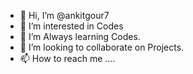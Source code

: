 - 👋 Hi, I’m @ankitgour7
- 👀 I’m interested in Codes
- 🌱 I’m Always learning Codes.
- 💞️ I’m looking to collaborate on Projects.
- 📫 How to reach me ....
<!---
ankitgour7/ankitgour7 is a ✨ special ✨ repository because its `README.md` (this file) appears on your GitHub profile.
You can click the Preview link to take a look at your changes.
--->
